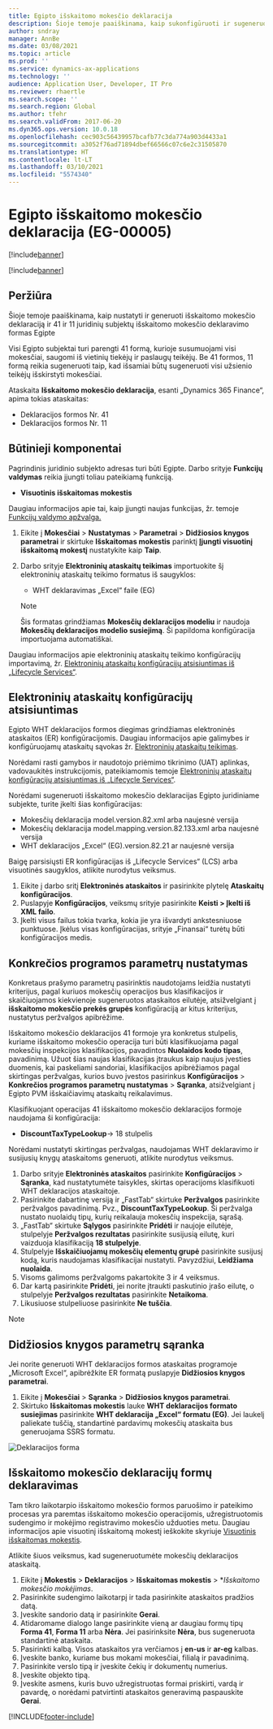 ```yaml
---
title: Egipto išskaitomo mokesčio deklaracija
description: Šioje temoje paaiškinama, kaip sukonfigūruoti ir sugeneruoti Egipto išskaitomo mokesčio deklaracijas.
author: sndray
manager: AnnBe
ms.date: 03/08/2021
ms.topic: article
ms.prod: ''
ms.service: dynamics-ax-applications
ms.technology: ''
audience: Application User, Developer, IT Pro
ms.reviewer: rhaertle
ms.search.scope: ''
ms.search.region: Global
ms.author: tfehr
ms.search.validFrom: 2017-06-20
ms.dyn365.ops.version: 10.0.18
ms.openlocfilehash: cec903c56439957bcafb77c3da774a903d4433a1
ms.sourcegitcommit: a3052f76ad71894dbef66566c07c6e2c31505870
ms.translationtype: HT
ms.contentlocale: lt-LT
ms.lasthandoff: 03/10/2021
ms.locfileid: "5574340"
---
```

#  <a name="withholding-tax-declaration-for-egypt-eg-00005"></a>Egipto išskaitomo mokesčio deklaracija (EG-00005)

[!include[banner](../includes/banner.md)]

[!include[banner](../includes/preview-banner.md)]

## <a name="overview"></a>Peržiūra
Šioje temoje paaiškinama, kaip nustatyti ir generuoti išskaitomo mokesčio deklaraciją ir 41 ir 11 juridinių subjektų išskaitomo mokesčio deklaravimo formas Egipte 

Visi Egipto subjektai turi parengti 41 formą, kurioje susumuojami visi mokesčiai, saugomi iš vietinių tiekėjų ir paslaugų teikėjų. Be 41 formos, 11 formą reikia sugeneruoti taip, kad išsamiai būtų sugeneruoti visi užsienio teikėjų išskirstyti mokesčiai. 

Ataskaita **Išskaitomo mokesčio deklaracija**, esanti „Dynamics 365 Finance“, apima tokias ataskaitas:

- Deklaracijos formos Nr. 41
- Deklaracijos formos Nr. 11
    
    
## <a name="prerequisites"></a>Būtinieji komponentai
Pagrindinis juridinio subjekto adresas turi būti Egipte.
Darbo srityje **Funkcijų valdymas** reikia įjungti toliau pateikiamą funkciją.

   - **Visuotinis išskaitomas mokestis**

Daugiau informacijos apie tai, kaip įjungti naujas funkcijas, žr. temoje [Funkcijų valdymo apžvalga.](../../fin-ops-core/fin-ops/get-started/feature-management/feature-management-overview.md)

1. Eikite į **Mokesčiai** > **Nustatymas** > **Parametrai** > **Didžiosios knygos parametrai** ir skirtuke **Išskaitomas mokestis** parinktį **Įjungti visuotinį išskaitomą mokestį** nustatykite kaip **Taip**.
2. Darbo srityje **Elektroninių ataskaitų teikimas** importuokite šį elektroninių ataskaitų teikimo formatus iš saugyklos:

    - WHT deklaravimas „Excel“ faile (EG)

    > [!NOTE]
    > Šis formatas grindžiamas **Mokesčių deklaracijos modeliu** ir naudoja **Mokesčių deklaracijos modelio susiejimą**. Ši papildoma konfigūracija importuojama automatiškai.

Daugiau informacijos apie elektroninių ataskaitų teikimo konfigūracijų importavimą, žr. [Elektroninių ataskaitų konfigūracijų atsisiuntimas iš „Lifecycle Services“](../../fin-ops-core/dev-itpro/analytics/download-electronic-reporting-configuration-lcs.md).

## <a name="download-electronic-reporting-configurations"></a>Elektroninių ataskaitų konfigūracijų atsisiuntimas

Egipto WHT deklaracijos formos diegimas grindžiamas elektroninės ataskaitos (ER) konfigūracijomis. Daugiau informacijos apie galimybes ir konfigūruojamų ataskaitų sąvokas žr. [Elektroninių ataskaitų teikimas](../../fin-ops-core/dev-itpro/analytics/general-electronic-reporting.md).

Norėdami rasti gamybos ir naudotojo priėmimo tikrinimo (UAT) aplinkas, vadovaukitės instrukcijomis, pateikiamomis temoje [Elektroninių ataskaitų konfigūracijų atsisiuntimas iš „Lifecycle Services“](../../fin-ops-core/dev-itpro/analytics/download-electronic-reporting-configuration-lcs.md).

Norėdami sugeneruoti išskaitomo mokesčio deklaracijas Egipto juridiniame subjekte, turite įkelti šias konfigūracijas:

- Mokesčių deklaracija model.version.82.xml arba naujesnė versija
- Mokesčių deklaracija model.mapping.version.82.133.xml arba naujesnė versija
- WHT deklaracijos „Excel“ (EG).version.82.21 ar naujesnė versija

Baigę parsisiųsti ER konfigūracijas iš „Lifecycle Services“ (LCS) arba visuotinės saugyklos, atlikite nurodytus veiksmus.

1. Eikite į darbo sritį **Elektroninės ataskaitos** ir pasirinkite plytelę **Ataskaitų konfigūracijos**.
1. Puslapyje **Konfigūracijos**, veiksmų srityje pasirinkite **Keisti > Įkelti iš XML failo**.
1. Įkelti visus failus tokia tvarka, kokia jie yra išvardyti ankstesniuose punktuose. Įkėlus visas konfigūracijas, srityje „Finansai“ turėtų būti konfigūracijos medis.

## <a name="set-up-application-specific-parameters"></a>Konkrečios programos parametrų nustatymas

Konkretaus prašymo parametrų pasirinktis naudotojams leidžia nustatyti kriterijus, pagal kuriuos mokesčių operacijos bus klasifikacijos ir skaičiuojamos kiekvienoje sugeneruotos ataskaitos eilutėje, atsižvelgiant į **išskaitomo mokesčio prekės grupės** konfigūraciją ar kitus kriterijus, nustatytus peržvalgos apibrėžime.

Išskaitomo mokesčio deklaracijos 41 formoje yra konkretus stulpelis, kuriame išskaitomo mokesčio operacija turi būti klasifikuojama pagal mokesčių inspekcijos klasifikacijos, pavadintos **Nuolaidos kodo tipas**, pavadinimą. Užuot šias naujas klasifikacijas įtraukus kaip naujus įvesties duomenis, kai paskeliami sandoriai, klasifikacijos apibrėžiamos pagal skirtingas peržvalgas, kurios buvo įvestos pasirinkus **Konfigūracijos** > **Konkrečios programos parametrų nustatymas** > **Sąranka**, atsižvelgiant į Egipto PVM išskaičiavimų ataskaitų reikalavimus. 

Klasifikuojant operacijas 41 išskaitomo mokesčio deklaracijos formoje naudojama ši konfigūracija:

- **DiscountTaxTypeLookup**-> 18 stulpelis 

Norėdami nustatyti skirtingas peržvalgas, naudojamas WHT deklaravimo ir susijusių knygų ataskaitoms generuoti, atlikite nurodytus veiksmus. 

1. Darbo srityje **Elektroninės ataskaitos** pasirinkite **Konfigūracijos** > **Sąranka**, kad nustatytumėte taisykles, skirtas operacijoms klasifikuoti WHT deklaracijos ataskaitoje. 
2. Pasirinkite dabartinę versiją ir „FastTab“ skirtuke **Peržvalgos** pasirinkite peržvalgos pavadinimą. Pvz., **DiscountTaxTypeLookup**. Ši peržvalga nustato nuolaidų tipų, kurių reikalauja mokesčių inspekcija, sąrašą.
3. „FastTab“ skirtuke **Sąlygos** pasirinkite **Pridėti** ir naujoje eilutėje, stulpelyje **Peržvalgos rezultatas** pasirinkite susijusią eilutę, kuri vaizduoja klasifikaciją **18 stulpelyje**.
4. Stulpelyje **Išskaičiuojamų mokesčių elementų grupė** pasirinkite susijusį kodą, kuris naudojamas klasifikacijai nustatyti. Pavyzdžiui, **Leidžiama nuolaida**.  
5. Visoms galimoms peržvalgoms pakartokite 3 ir 4 veiksmus.
6. Dar kartą pasirinkite **Pridėti**, jei norite įtraukti paskutinio įrašo eilutę, o stulpelyje **Peržvalgos rezultatas** pasirinkite **Netaikoma**. 
7. Likusiuose stulpeliuose pasirinkite **Ne tuščia**. 

> [!NOTE]

## <a name="set-up-general-ledger-parameters"></a>Didžiosios knygos parametrų sąranka

Jei norite generuoti WHT deklaracijos formos ataskaitas programoje „Microsoft Excel“, apibrėžkite ER formatą puslapyje **Didžiosios knygos parametrai**.

1. Eikite į **Mokesčiai** > **Sąranka** > **Didžiosios knygos parametrai**.
2. Skirtuko **Išskaitomas mokestis** lauke **WHT deklaracijos formato susiejimas** pasirinkite **WHT deklaracija „Excel“ formatu (EG)**. Jei laukelį paliekate tuščią, standartinė pardavimų mokesčių ataskaita bus generuojama SSRS formatu.


![Deklaracijos forma](media/egypt-wht-declaration-setup1.png)

## <a name="generate-the-withholding-declaration-forms"></a>Išskaitomo mokesčio deklaracijų formų deklaravimas
Tam tikro laikotarpio išskaitomo mokesčio formos paruošimo ir pateikimo procesas yra paremtas išskaitomo mokesčio operacijomis, užregistruotomis sudengimo ir mokėjimo registravimo mokesčio užduoties metu. Daugiau informacijos apie visuotinį išskaitomą mokestį ieškokite skyriuje [Visuotinis išskaitomas mokestis](../general-ledger/global-withholding-tax-overview.md).

Atlikite šiuos veiksmus, kad sugeneruotumėte mokesčių deklaracijos ataskaitą.

1. Eikite į **Mokestis** > **Deklaracijos** > **Išskaitomas mokestis** > **Išskaitomo mokesčio mokėjimas*.
2. Pasirinkite sudengimo laikotarpį ir tada pasirinkite ataskaitos pradžios datą. 
3. Įveskite sandorio datą ir pasirinkite **Gerai**.
4. Atidaromame dialogo lange pasirinkite vieną ar daugiau formų tipų **Forma 41**, **Forma 11** arba **Nėra**. Jei pasirinksite **Nėra**, bus sugeneruota standartinė ataskaita. 
5. Pasirinkti kalbą. Visos ataskaitos yra verčiamos į **en-us** ir **ar-eg** kalbas.
6. Įveskite banko, kuriame bus mokami mokesčiai, filialą ir pavadinimą.
7. Pasirinkite verslo tipą ir įveskite čekių ir dokumentų numerius. 
8. Įveskite objekto tipą. 
9. Įveskite asmens, kuris buvo užregistruotas formai priskirti, vardą ir pavardę, o norėdami patvirtinti ataskaitos generavimą paspauskite **Gerai**. 

 
[!INCLUDE[footer-include](../../includes/footer-banner.md)]
